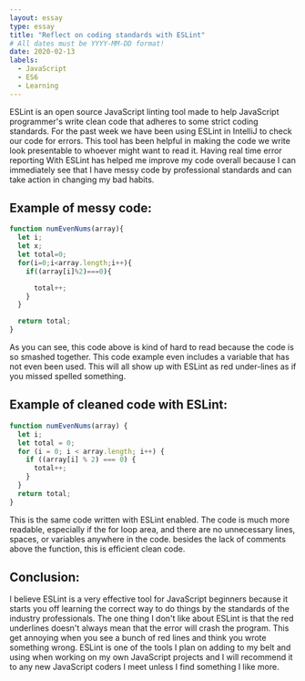 ```yaml
---
layout: essay
type: essay
title: "Reflect on coding standards with ESLint"
# All dates must be YYYY-MM-DD format!
date: 2020-02-13
labels:
  - JavaScript
  - ES6
  - Learning
---
```

  ESLint is an open source JavaScript linting tool made to help JavaScript programmer's write clean code that adheres to some strict coding standards. For the past week we have been using ESLint in IntelliJ to check our code for errors. This tool has been helpful in making the code we write look presentable to whoever might want to read it. Having real time error reporting With ESLint has helped me improve my code overall because I can immediately see that I have messy code by professional standards and can take action in changing my bad habits.


Example of messy code:
---
```js
function numEvenNums(array){
  let i;
  let x;
  let total=0;
  for(i=0;i<array.length;i++){
    if((array[i]%2)===0){

      total++;
    }
  }

  return total;
}
```
As you can see, this code above is kind of hard to read because the code is so smashed together. This code example even includes a variable that has not even been used. This will all show up with ESLint as red under-lines as if you missed spelled something.

Example of cleaned code with ESLint:
---
```js
function numEvenNums(array) {
  let i;
  let total = 0;
  for (i = 0; i < array.length; i++) {
    if ((array[i] % 2) === 0) {
      total++;
    }
  }
  return total;
}
```
This is the same code written with ESLint enabled. The code is much more readable, especially if the for loop area, and there are no unnecessary lines, spaces, or variables anywhere in the code. besides the lack of comments above the function, this is efficient clean code.

Conclusion:
---
I believe ESLint is a very effective tool for JavaScript beginners because it starts you off learning the correct way to do things by the standards of the industry professionals. The one thing I don't like about ESLint is that the red underlines doesn't always mean that the error will crash the program. This get annoying when you see a bunch of red lines and think you wrote something wrong. ESLint is one of the tools I plan on adding to my belt and using when working on my own JavaScript projects and I will recommend it to any new JavaScript coders I meet unless I find something I like more.
